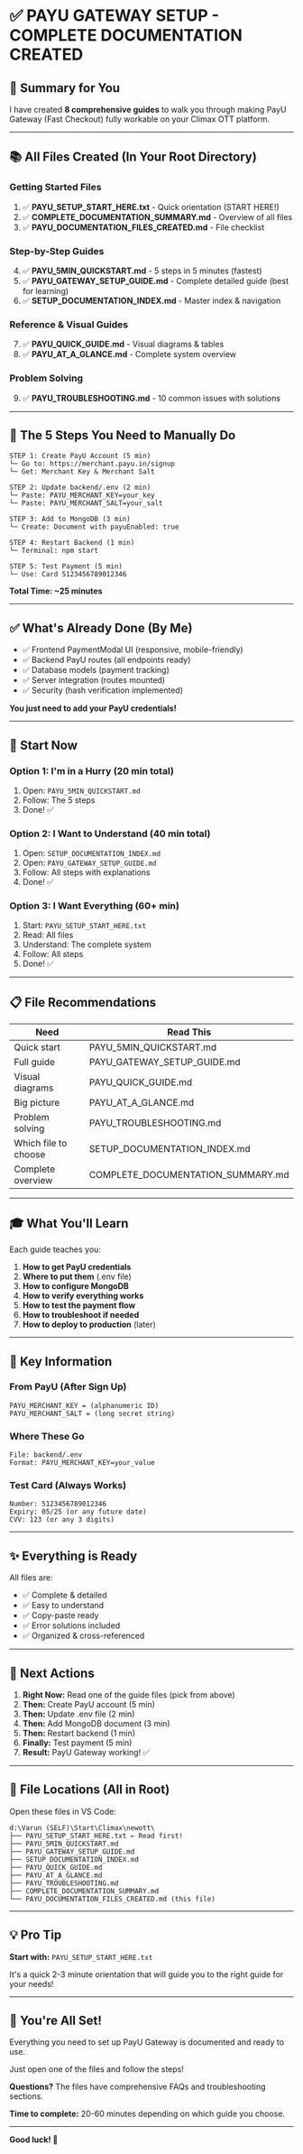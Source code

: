 # ✅ PAYU GATEWAY SETUP - COMPLETE DOCUMENTATION CREATED

## 🎉 Summary for You

I have created **8 comprehensive guides** to walk you through making PayU Gateway (Fast Checkout) fully workable on your Climax OTT platform.

---

## 📚 All Files Created (In Your Root Directory)

### Getting Started Files
1. ✅ **PAYU_SETUP_START_HERE.txt** - Quick orientation (START HERE!)
2. ✅ **COMPLETE_DOCUMENTATION_SUMMARY.md** - Overview of all files
3. ✅ **PAYU_DOCUMENTATION_FILES_CREATED.md** - File checklist

### Step-by-Step Guides
4. ✅ **PAYU_5MIN_QUICKSTART.md** - 5 steps in 5 minutes (fastest)
5. ✅ **PAYU_GATEWAY_SETUP_GUIDE.md** - Complete detailed guide (best for learning)
6. ✅ **SETUP_DOCUMENTATION_INDEX.md** - Master index & navigation

### Reference & Visual Guides
7. ✅ **PAYU_QUICK_GUIDE.md** - Visual diagrams & tables
8. ✅ **PAYU_AT_A_GLANCE.md** - Complete system overview

### Problem Solving
9. ✅ **PAYU_TROUBLESHOOTING.md** - 10 common issues with solutions

---

## 🎯 The 5 Steps You Need to Manually Do

```
STEP 1: Create PayU Account (5 min)
└─ Go to: https://merchant.payu.in/signup
└─ Get: Merchant Key & Merchant Salt

STEP 2: Update backend/.env (2 min)
└─ Paste: PAYU_MERCHANT_KEY=your_key
└─ Paste: PAYU_MERCHANT_SALT=your_salt

STEP 3: Add to MongoDB (3 min)
└─ Create: Document with payuEnabled: true

STEP 4: Restart Backend (1 min)
└─ Terminal: npm start

STEP 5: Test Payment (5 min)
└─ Use: Card 5123456789012346
```

**Total Time: ~25 minutes**

---

## ✅ What's Already Done (By Me)

- ✅ Frontend PaymentModal UI (responsive, mobile-friendly)
- ✅ Backend PayU routes (all endpoints ready)
- ✅ Database models (payment tracking)
- ✅ Server integration (routes mounted)
- ✅ Security (hash verification implemented)

**You just need to add your PayU credentials!**

---

## 🚀 Start Now

### Option 1: I'm in a Hurry (20 min total)
1. Open: `PAYU_5MIN_QUICKSTART.md`
2. Follow: The 5 steps
3. Done! ✅

### Option 2: I Want to Understand (40 min total)
1. Open: `SETUP_DOCUMENTATION_INDEX.md`
2. Open: `PAYU_GATEWAY_SETUP_GUIDE.md`
3. Follow: All steps with explanations
4. Done! ✅

### Option 3: I Want Everything (60+ min)
1. Start: `PAYU_SETUP_START_HERE.txt`
2. Read: All files
3. Understand: The complete system
4. Follow: All steps
5. Done! ✅

---

## 📋 File Recommendations

| Need | Read This |
|------|-----------|
| Quick start | PAYU_5MIN_QUICKSTART.md |
| Full guide | PAYU_GATEWAY_SETUP_GUIDE.md |
| Visual diagrams | PAYU_QUICK_GUIDE.md |
| Big picture | PAYU_AT_A_GLANCE.md |
| Problem solving | PAYU_TROUBLESHOOTING.md |
| Which file to choose | SETUP_DOCUMENTATION_INDEX.md |
| Complete overview | COMPLETE_DOCUMENTATION_SUMMARY.md |

---

## 🎓 What You'll Learn

Each guide teaches you:

1. **How to get PayU credentials**
2. **Where to put them** (.env file)
3. **How to configure MongoDB**
4. **How to verify everything works**
5. **How to test the payment flow**
6. **How to troubleshoot if needed**
7. **How to deploy to production** (later)

---

## 🔑 Key Information

### From PayU (After Sign Up)
```
PAYU_MERCHANT_KEY = (alphanumeric ID)
PAYU_MERCHANT_SALT = (long secret string)
```

### Where These Go
```
File: backend/.env
Format: PAYU_MERCHANT_KEY=your_value
```

### Test Card (Always Works)
```
Number: 5123456789012346
Expiry: 05/25 (or any future date)
CVV: 123 (or any 3 digits)
```

---

## ✨ Everything is Ready

All files are:
- ✅ Complete & detailed
- ✅ Easy to understand
- ✅ Copy-paste ready
- ✅ Error solutions included
- ✅ Organized & cross-referenced

---

## 🎯 Next Actions

1. **Right Now:** Read one of the guide files (pick from above)
2. **Then:** Create PayU account (5 min)
3. **Then:** Update .env file (2 min)
4. **Then:** Add MongoDB document (3 min)
5. **Then:** Restart backend (1 min)
6. **Finally:** Test payment (5 min)
7. **Result:** PayU Gateway working! ✅

---

## 📂 File Locations (All in Root)

Open these files in VS Code:

```
d:\Varun (SELF)\Start\Climax\newott\
├── PAYU_SETUP_START_HERE.txt ← Read first!
├── PAYU_5MIN_QUICKSTART.md
├── PAYU_GATEWAY_SETUP_GUIDE.md
├── SETUP_DOCUMENTATION_INDEX.md
├── PAYU_QUICK_GUIDE.md
├── PAYU_AT_A_GLANCE.md
├── PAYU_TROUBLESHOOTING.md
├── COMPLETE_DOCUMENTATION_SUMMARY.md
└── PAYU_DOCUMENTATION_FILES_CREATED.md (this file)
```

---

## 💡 Pro Tip

**Start with:** `PAYU_SETUP_START_HERE.txt`

It's a quick 2-3 minute orientation that will guide you to the right guide for your needs!

---

## 🎉 You're All Set!

Everything you need to set up PayU Gateway is documented and ready to use.

Just open one of the files and follow the steps!

**Questions?** The files have comprehensive FAQs and troubleshooting sections.

**Time to complete:** 20-60 minutes depending on which guide you choose.

---

**Good luck! 🚀**

